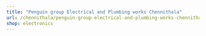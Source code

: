 ```yaml
---
title: "Penguin group Electrical and Plumbing works Chennithala"
url: /chennithala/penguin-group-electrical-and-plumbing-works-chennithala/
shop: electronics
---
```


